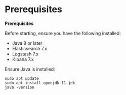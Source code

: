# Prerequisites

**Prerequisites**

Before starting, ensure you have the following installed:

* Java 8 or later
* Elasticsearch 7.x
* Logstash 7.x
* Kibana 7.x

Ensure Java is installed:

```
sudo apt update
sudo apt install openjdk-11-jdk
java -version
```
